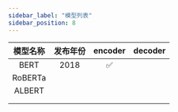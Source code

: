 ```yaml
---
sidebar_label: "模型列表"
sidebar_position: 8
---
```



| 模型名称 | 发布年份 | encoder | decoder |
|:--------:|:--------:|:-------:|:-------:|
|   BERT   |   2018   |    ✅    |         |
|  RoBERTa |          |         |         |
|  ALBERT  |          |         |         |
|          |          |         |         |
|          |          |         |         |